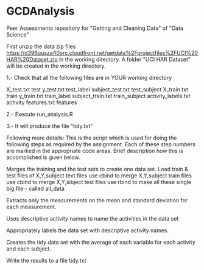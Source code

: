 GCDAnalysis
===========

Peer Assessments repository for "Getting and Cleaning Data" of "Data Science"

First unzip the data zip files https://d396qusza40orc.cloudfront.net/getdata%2Fprojectfiles%2FUCI%20HAR%20Dataset.zip in the working directory. A folder "UCI HAR Dataset" will be created in the working directory.

1.- Check that all the following files are in YOUR working directory

X_test.txt test y_test.txt test_label subject_test.txt test_subject X_train.txt train y_train.txt train_label subject_train.txt train_subject activity_labels.txt activity features.txt features

2.- Execute run_analysis.R

3.- It will produce the file "tidy.txt"

Following more details:
This is the script which is used for doing the following steps as required by the assignment. Each of these step numbers are marked in the appropriate code areas. Brief description how this is accomplished is given below.

Merges the training and the test sets to create one data set. Load train & test files of X,Y,subject text files use cbind to merge X,Y,subject train files use cbind to merge X,Y,sibject test files use rbind to make all these single big file - called all_data 

Extracts only the measurements on the mean and standard deviation for each measurement. 

Uses descriptive activity names to name the activities in the data set

Appropriately labels the data set with descriptive activity names.

Creates the tidy data set with the average of each variable for each activity and each subject.

Write the results to a file tidy.txt
